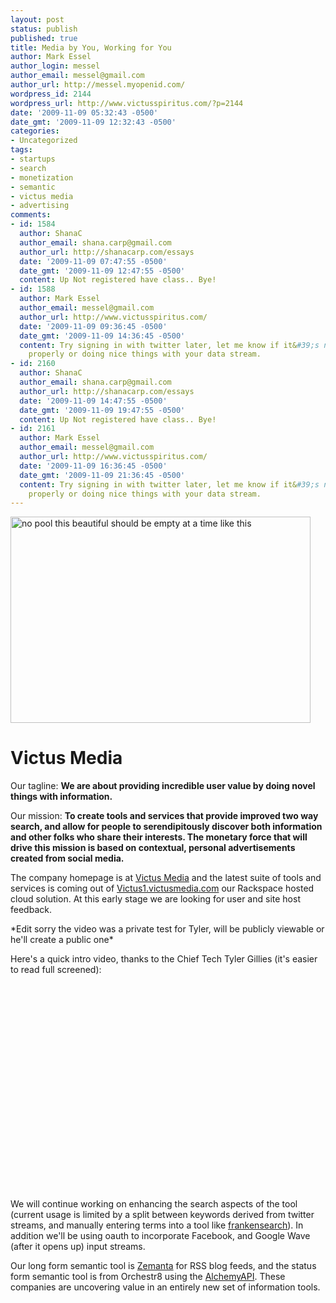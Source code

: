 ```yaml
---
layout: post
status: publish
published: true
title: Media by You, Working for You
author: Mark Essel
author_login: messel
author_email: messel@gmail.com
author_url: http://messel.myopenid.com/
wordpress_id: 2144
wordpress_url: http://www.victusspiritus.com/?p=2144
date: '2009-11-09 05:32:43 -0500'
date_gmt: '2009-11-09 12:32:43 -0500'
categories:
- Uncategorized
tags:
- startups
- search
- monetization
- semantic
- victus media
- advertising
comments:
- id: 1584
  author: ShanaC
  author_email: shana.carp@gmail.com
  author_url: http://shanacarp.com/essays
  date: '2009-11-09 07:47:55 -0500'
  date_gmt: '2009-11-09 12:47:55 -0500'
  content: Up Not registered have class.. Bye!
- id: 1588
  author: Mark Essel
  author_email: messel@gmail.com
  author_url: http://www.victusspiritus.com/
  date: '2009-11-09 09:36:45 -0500'
  date_gmt: '2009-11-09 14:36:45 -0500'
  content: Try signing in with twitter later, let me know if it&#39;s not updating
    properly or doing nice things with your data stream.
- id: 2160
  author: ShanaC
  author_email: shana.carp@gmail.com
  author_url: http://shanacarp.com/essays
  date: '2009-11-09 14:47:55 -0500'
  date_gmt: '2009-11-09 19:47:55 -0500'
  content: Up Not registered have class.. Bye!
- id: 2161
  author: Mark Essel
  author_email: messel@gmail.com
  author_url: http://www.victusspiritus.com/
  date: '2009-11-09 16:36:45 -0500'
  date_gmt: '2009-11-09 21:36:45 -0500'
  content: Try signing in with twitter later, let me know if it&#39;s not updating
    properly or doing nice things with your data stream.
---
```

<p><a href="http://www.stuckincustoms.com"><img class="aligncenter size-full wp-image-2116" title="no pool this beautiful should be empty at a time like this" src="{{ site.url }}/assets/2009/11/SunsetPool.jpg" alt="no pool this beautiful should be empty at a time like this" width="480" height="330" /></a></p>
<h1>Victus Media</h1>
<p>Our tagline: <strong>We are about providing incredible user value by doing novel things with information.</strong></p>
<p>Our mission: <strong>To create tools and services that provide improved two way search, and allow for people to serendipitously discover both information and other folks who share their interests. The monetary force that will drive this mission is based on contextual, personal advertisements created from social media.</strong></p>
<p>The company homepage is at <a href="http://victusmedia.com">Victus Media</a> and the latest suite of tools and services is coming out of <a href="http://victus1.victusmedia.com/site">Victus1.victusmedia.com</a> our Rackspace hosted cloud solution. At this early stage we are looking for user and site host feedback.</p>
<p>*Edit sorry the video was a private test for Tyler, will be publicly viewable or he'll create a public one*</p>
<p>Here's a quick intro video, thanks to the Chief Tech Tyler Gillies (it's easier to read full screened):<br />
<object classid="clsid:d27cdb6e-ae6d-11cf-96b8-444553540000" width="425" height="344" codebase="http://download.macromedia.com/pub/shockwave/cabs/flash/swflash.cab#version=6,0,40,0"><param name="allowFullScreen" value="true" /><param name="allowscriptaccess" value="always" /><param name="src" value="http://www.youtube.com/v/8E1Qzu_IKHM&amp;hl=en&amp;fs=1&amp;" /><param name="allowfullscreen" value="true" /><embed type="application/x-shockwave-flash" width="425" height="344" src="http://www.youtube.com/v/8E1Qzu_IKHM&amp;hl=en&amp;fs=1&amp;" allowscriptaccess="always" allowfullscreen="true"></embed></object></p>
<p>We will continue working on enhancing the search aspects of the tool (current usage is limited by a split between keywords derived from twitter streams, and manually entering terms into a tool like <a href="http://victusmedia.com/frankensearch/">frankensearch</a>). In addition we'll be using oauth to incorporate Facebook, and Google Wave (after it opens up) input streams.</p>
<p>Our long form semantic tool is <a href="http://www.zemanta.com">Zemanta</a> for RSS blog feeds, and the status form semantic tool is from Orchestr8 using the <a href="http://www.alchemyapi.com/api/keyword/textc.html">AlchemyAPI</a>. These companies are uncovering value in an entirely new set of information tools.</p>
